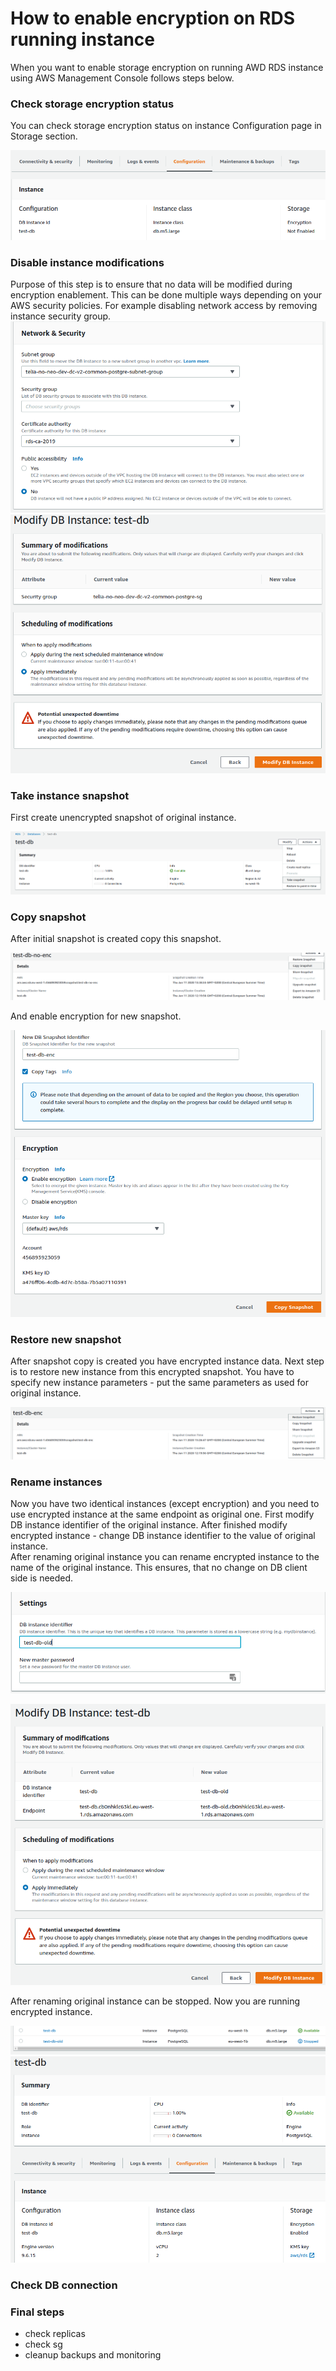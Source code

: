 # How to enable encryption on RDS running instance

When you want to enable storage encryption on running AWD RDS instance using AWS Management Console follows steps below. 

### Check storage encryption status
You can check storage encryption status on instance Configuration page in Storage section.

![RDS take snapshot](./img/rds-enc-status-before.png)
 
### Disable instance modifications
Purpose of this step is to ensure that no data will be modified during encryption enablement. This can be done multiple ways depending on your AWS security policies. For example disabling network access by removing instance security group.
![RDS sg remove1](./img/rds-sg-remove1.png)
![RDS sg remove2](./img/rds-sg-remove2.png)

### Take instance snapshot
First create unencrypted snapshot of original instance.

![RDS encryption status](./img/rds-take-snap.png)

### Copy snapshot
After initial snapshot is created copy this snapshot.

![RDS copy snapshot](./img/rds-copy-snapshot.png)

And enable encryption for new snapshot.

![RDS copy snapshot](./img/rds-copy-snap-enc.png)

### Restore new snapshot
After snapshot copy is created you have encrypted instance data. Next step is to restore new instance from this encrypted snapshot. You have to specify new instance parameters - put the same parameters as used for original instance.

![RDS restore snapshot](./img/rds-restore-snap.png)

### Rename instances
Now you have two identical instances (except encryption) and you need to use encrypted instance at the same endpoint as original one. First modify DB instance identifier of the original instance. After finished modify encrypted instance - change DB instance identifier to the value of original instance.  
After renaming original instance you can rename encrypted instance to the name of the original instance. This ensures, that no change on DB client side is needed. 

![RDS rename instance](./img/rds-modify-db1.png)

![RDS rename instance](./img/rds-modify-db2.png)

After renaming original instance can be stopped. Now you are running encrypted instance.

![RDS final state](./img/rds-finish1.png)
![RDS final state](./img/rds-finish2.png)



### Check DB connection

### Final steps
- check replicas
- check sg
- cleanup backups and monitoring
